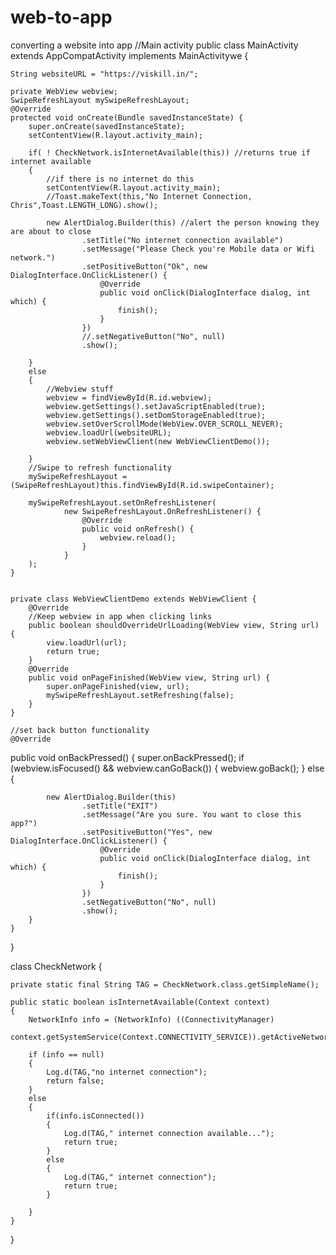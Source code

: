 # web-to-app
converting a website into app
//Main activity
public class MainActivity extends AppCompatActivity implements MainActivitywe {

    String websiteURL = "https://viskill.in/";

    private WebView webview;
    SwipeRefreshLayout mySwipeRefreshLayout;
    @Override
    protected void onCreate(Bundle savedInstanceState) {
        super.onCreate(savedInstanceState);
        setContentView(R.layout.activity_main);

        if( ! CheckNetwork.isInternetAvailable(this)) //returns true if internet available
        {
            //if there is no internet do this
            setContentView(R.layout.activity_main);
            //Toast.makeText(this,"No Internet Connection, Chris",Toast.LENGTH_LONG).show();

            new AlertDialog.Builder(this) //alert the person knowing they are about to close
                    .setTitle("No internet connection available")
                    .setMessage("Please Check you're Mobile data or Wifi network.")
                    .setPositiveButton("Ok", new DialogInterface.OnClickListener() {
                        @Override
                        public void onClick(DialogInterface dialog, int which) {
                            finish();
                        }
                    })
                    //.setNegativeButton("No", null)
                    .show();

        }
        else
        {
            //Webview stuff
            webview = findViewById(R.id.webview);
            webview.getSettings().setJavaScriptEnabled(true);
            webview.getSettings().setDomStorageEnabled(true);
            webview.setOverScrollMode(WebView.OVER_SCROLL_NEVER);
            webview.loadUrl(websiteURL);
            webview.setWebViewClient(new WebViewClientDemo());

        }
        //Swipe to refresh functionality
        mySwipeRefreshLayout = (SwipeRefreshLayout)this.findViewById(R.id.swipeContainer);

        mySwipeRefreshLayout.setOnRefreshListener(
                new SwipeRefreshLayout.OnRefreshListener() {
                    @Override
                    public void onRefresh() {
                        webview.reload();
                    }
                }
        );
    }


    private class WebViewClientDemo extends WebViewClient {
        @Override
        //Keep webview in app when clicking links
        public boolean shouldOverrideUrlLoading(WebView view, String url) {
            view.loadUrl(url);
            return true;
        }
        @Override
        public void onPageFinished(WebView view, String url) {
            super.onPageFinished(view, url);
            mySwipeRefreshLayout.setRefreshing(false);
        }
    }

    //set back button functionality
    @Override
  public void onBackPressed() {
        super.onBackPressed();
        if (webview.isFocused() && webview.canGoBack()) {
            webview.goBack();
        } else {

            new AlertDialog.Builder(this)
                    .setTitle("EXIT")
                    .setMessage("Are you sure. You want to close this app?")
                    .setPositiveButton("Yes", new DialogInterface.OnClickListener() {
                        @Override
                        public void onClick(DialogInterface dialog, int which) {
                            finish();
                        }
                    })
                    .setNegativeButton("No", null)
                    .show();
        }
    }

}

class CheckNetwork {

    private static final String TAG = CheckNetwork.class.getSimpleName();

    public static boolean isInternetAvailable(Context context)
    {
        NetworkInfo info = (NetworkInfo) ((ConnectivityManager)
                context.getSystemService(Context.CONNECTIVITY_SERVICE)).getActiveNetworkInfo();

        if (info == null)
        {
            Log.d(TAG,"no internet connection");
            return false;
        }
        else
        {
            if(info.isConnected())
            {
                Log.d(TAG," internet connection available...");
                return true;
            }
            else
            {
                Log.d(TAG," internet connection");
                return true;
            }

        }
    }
}
